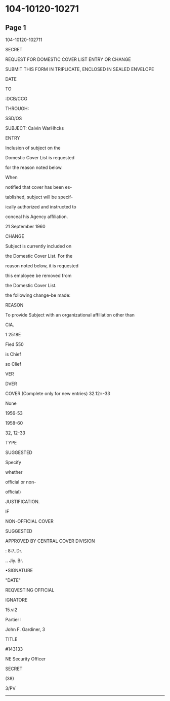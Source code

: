 # 104-10120-10271

## Page 1

104-10120-102711

SECRET

REQUEST FOR DOMESTIC COVER LIST ENTRY OR CHANGE

SUBMIT THIS FORM IN TRIPLICATE, ENCLOSED IN SEALED ENVELOPE

DATE

TO

:DCB/CCG

THROUGH:

SSD/OS

SUBJECT: Calvin WarHhcks

ENTRY

Inclusion of subject on the

Domestic Cover List is requested

for the reason noted below.

When

notified that cover has been es-

tablished, subject will be specif-

ically authorized and instructed to

conceal his Agency affiliation.

21 September 1960

CHANGE

Subject is currently included on

the Domestic Cover List. For the

reason noted below, it is requested

this employee be removed from

the Domestic Cover List.

the following change-be made:

REASON

To provide Subject with an organizational affillation other than

CIA.

1 2518E

Fied 550

is Chief

so Clief

VER

DVER

COVER (Complete only for new entries) 32.12=-33

None

1956-53

1958-60

32, 12-33

TYPE

SUGGESTED

Specify

whether

official or non-

official)

JUSTIFICATION.

IF

NON-OFFICIAL COVER

SUGGESTED

APPROVED BY CENTRAL COVER DIVISION

: 8:7..Dr.

.. Jiy. Br.

•SIGNATURE

"DATE"

REQVESTING OFFICIAL

IGNATORE

15.vi2

Partier l

John F. Gardiner, 3

TITLE

#143133

NE Security Officer

SECRET

(38)

3/PV

---

